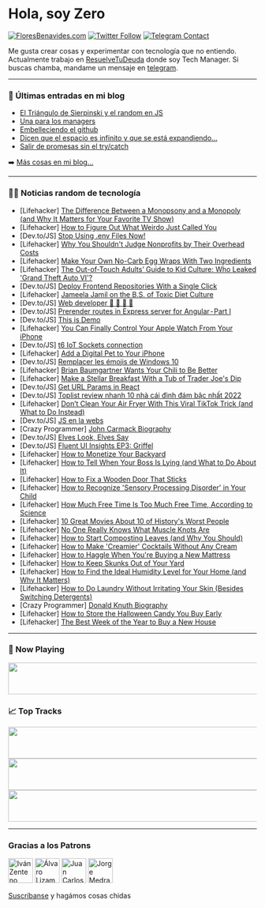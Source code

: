 # Hola, soy Zero

[![FloresBenavides.com](https://img.shields.io/website?down_message=oops&label=MiBlog&style=for-the-badge&up_message=online&url=https%3A%2F%2Ffloresbenavides.com)](https://floresbenavides.com) [![Twitter Follow](https://img.shields.io/twitter/follow/ZeroDragon?color=%231DA1F2&label=Follow&logo=twitter&logoColor=ffffff&style=for-the-badge)](https://twitter.com/zerodragon) [![Telegram Contact](https://img.shields.io/badge/escr%C3%ADbeme-ZeroDragon-%2326A5E4?style=for-the-badge&logo=telegram)](https://t.me/zerodragon)

Me gusta crear cosas y experimentar con tecnología que no entiendo.
Actualmente trabajo en [ResuelveTuDeuda](http://github.com/resuelve) donde soy Tech Manager.
Si buscas chamba, mandame un mensaje en [telegram](https://t.me/zerodragon).

---

### 📕 Últimas entradas en mi blog
<!-- BLOG-POST-LIST:START -->
- [El Triángulo de Sierpinski y el random en JS](https://floresbenavides.com/el-triangulo-de-sierpinski-y-el-random-en-js/)
- [Una para los managers](https://floresbenavides.com/una-para-los-managers/)
- [Embelleciendo el github](https://floresbenavides.com/embelleciendo-el-github/)
- [Dicen que el espacio es infinito y que se está expandiendo…](https://floresbenavides.com/dicen-que-el-espacio-es-infinito-y-que-se-esta-expandiendo/)
- [Salir de promesas sin el try/catch](https://floresbenavides.com/salir-de-promesas-sin-el-try-catch/)
<!-- BLOG-POST-LIST:END -->

➡️ [Más cosas en mi blog...](https://floresbenavides.com)

---

### 👨‍💻 Noticias random de tecnología
<!-- TECH-POSTS:START -->
- [Lifehacker] [The Difference Between a Monopsony and a Monopoly &lpar;and Why It Matters for Your Favorite TV Show&rpar;](https://lifehacker.com/the-difference-between-a-monopsony-and-a-monopoly-and-1849553851)
- [Lifehacker] [How to Figure Out What Weirdo Just Called You](https://lifehacker.com/how-to-figure-out-what-weirdo-just-called-you-1849554150)
- [Dev.to/JS] [Stop Using .env Files Now!](https://dev.to/gregorygaines/stop-using-env-files-now-kp0)
- [Lifehacker] [Why You Shouldn&#39;t Judge Nonprofits by Their Overhead Costs](https://lifehacker.com/why-you-shouldnt-judge-nonprofits-by-their-overhead-cos-1849554411)
- [Lifehacker] [Make Your Own No-Carb Egg Wraps With Two Ingredients](https://lifehacker.com/make-your-own-no-carb-egg-wraps-with-two-ingredients-1849554298)
- [Lifehacker] [The Out-of-Touch Adults’ Guide to Kid Culture: Who Leaked &#39;Grand Theft Auto VI&#39;?](https://lifehacker.com/who-leaked-grand-theft-auto-vi-1849554402)
- [Dev.to/JS] [Deploy Frontend Repositories With a Single Click](https://dev.to/shreyvijayvargiya/deploy-frontend-repositories-with-a-single-click-3ldm)
- [Lifehacker] [Jameela Jamil on the B.S. of Toxic Diet Culture](https://lifehacker.com/jameela-jamil-on-the-bullshit-of-toxic-diet-culture-1849554597)
- [Dev.to/JS] [Web developer 💛 💛 💛 💛](https://dev.to/samah2022/web-developer-49b5)
- [Dev.to/JS] [Prerender routes in Express server for Angular - Part I](https://dev.to/ayyash/prerender-routes-in-express-server-for-angular-part-i-1ag4)
- [Dev.to/JS] [This is Demo](https://dev.to/imran_baitham/this-is-demo-3l29)
- [Lifehacker] [You Can Finally Control Your Apple Watch From Your iPhone](https://lifehacker.com/you-can-finally-control-your-apple-watch-from-your-ipho-1849552944)
- [Dev.to/JS] [t6 IoT Sockets connection](https://dev.to/mathcoll/t6-iot-sockets-connection-59e9)
- [Lifehacker] [Add a Digital Pet to Your iPhone](https://lifehacker.com/add-a-digital-pet-to-your-iphone-1849553713)
- [Dev.to/JS] [Remplacer les émojis de Windows 10](https://dev.to/michelc/remplacer-les-emojis-de-windows-10-15ii)
- [Lifehacker] [Brian Baumgartner Wants Your Chili to Be Better](https://lifehacker.com/brian-baumgartner-wants-your-chili-to-be-better-1849554018)
- [Lifehacker] [Make a Stellar Breakfast With a Tub of Trader Joe&#39;s Dip](https://lifehacker.com/make-a-stellar-breakfast-with-a-tub-of-trader-joes-dip-1849553369)
- [Dev.to/JS] [Get URL Params in React](https://dev.to/gaelgthomas/get-url-params-in-react-2m8f)
- [Dev.to/JS] [Toplist review nhanh 10 nhà cái đình đám bậc nhất 2022](https://dev.to/tylekeoclub/toplist-review-nhanh-10-nha-cai-dinh-dam-bac-nhat-2022-5hib)
- [Lifehacker] [Don’t Clean Your Air Fryer With This Viral TikTok Trick &lpar;and What to Do Instead&rpar;](https://lifehacker.com/don-t-clean-your-air-fryer-with-this-viral-tiktok-trick-1849553685)
- [Dev.to/JS] [JS en la webs](https://dev.to/cintiarv/js-en-la-web-1pcg)
- [Crazy Programmer] [John Carmack Biography](https://www.thecrazyprogrammer.com/2022/09/john-carmack-biography.html)
- [Dev.to/JS] [Elves Look, Elves Say](https://dev.to/rmion/elves-look-elves-say-kk)
- [Dev.to/JS] [Fluent UI Insights EP3: Griffel](https://dev.to/paulgildea/fluent-ui-insights-ep3-griffel-55l7)
- [Lifehacker] [How to Monetize Your Backyard](https://lifehacker.com/how-to-monetize-your-backyard-1849553344)
- [Lifehacker] [How to Tell When Your Boss Is Lying &lpar;and What to Do About It&rpar;](https://lifehacker.com/how-to-tell-when-your-boss-is-lying-and-what-to-do-abo-1849552745)
- [Lifehacker] [How to Fix a Wooden Door That Sticks](https://lifehacker.com/how-to-fix-a-wooden-door-that-sticks-1849550926)
- [Lifehacker] [How to Recognize &#39;Sensory Processing Disorder&#39; in Your Child](https://lifehacker.com/how-to-recognize-sensory-processing-disorder-in-your-ch-1849549796)
- [Lifehacker] [How Much Free Time Is Too Much Free Time, According to Science](https://lifehacker.com/how-much-free-time-is-too-much-free-time-according-to-1849551514)
- [Lifehacker] [10 Great Movies About 10 of History&#39;s Worst People](https://lifehacker.com/10-great-movies-about-10-of-historys-worst-people-1849547844)
- [Lifehacker] [No One Really Knows What Muscle Knots Are](https://lifehacker.com/no-one-really-knows-what-muscle-knots-are-1849547116)
- [Lifehacker] [How to Start Composting Leaves &lpar;and Why You Should&rpar;](https://lifehacker.com/how-to-start-composting-leaves-and-why-you-should-1849546766)
- [Lifehacker] [How to Make &#39;Creamier&#39; Cocktails Without Any Cream](https://lifehacker.com/how-to-make-creamier-cocktails-without-any-cream-1849546630)
- [Lifehacker] [How to Haggle When You&#39;re Buying a New Mattress](https://lifehacker.com/how-to-haggle-when-youre-buying-a-new-mattress-1849546757)
- [Lifehacker] [How to Keep Skunks Out of Your Yard](https://lifehacker.com/how-to-keep-skunks-out-of-your-yard-1849546759)
- [Lifehacker] [How to Find the Ideal Humidity Level for Your Home &lpar;and Why It Matters&rpar;](https://lifehacker.com/how-to-find-the-ideal-humidity-level-for-your-home-and-1849546770)
- [Lifehacker] [How to Do Laundry Without Irritating Your Skin &lpar;Besides Switching Detergents&rpar;](https://lifehacker.com/how-to-do-laundry-without-irritating-your-skin-besides-1849546954)
- [Crazy Programmer] [Donald Knuth Biography](https://www.thecrazyprogrammer.com/2022/09/donald-knuth-biography.html)
- [Lifehacker] [How to Store the Halloween Candy You Buy Early](https://lifehacker.com/how-to-store-the-halloween-candy-you-buy-early-1849546982)
- [Lifehacker] [The Best Week of the Year to Buy a New House](https://lifehacker.com/the-best-week-of-the-year-to-buy-a-new-house-1849547038)<!-- TECH-POSTS:END -->

---

### 🎵 Now Playing
<a href="https://spotify-now-playing-dun.vercel.app/now-playing?open"><img src="https://spotify-now-playing-dun.vercel.app/now-playing" width="540" height="64"></a>

### 📈 Top Tracks
<a href="https://spotify-now-playing-dun.vercel.app/top-tracks?i=1&open"><img src="https://spotify-now-playing-dun.vercel.app/top-tracks?i=1" width="540" height="64"></a>
<a href="https://spotify-now-playing-dun.vercel.app/top-tracks?i=2&open"><img src="https://spotify-now-playing-dun.vercel.app/top-tracks?i=2" width="540" height="64"></a>
<a href="https://spotify-now-playing-dun.vercel.app/top-tracks?i=3&open"><img src="https://spotify-now-playing-dun.vercel.app/top-tracks?i=3" width="540" height="64"></a>

---

### Gracias a los Patrons
[<img src="https://avatars.githubusercontent.com/u/243380?v=4" alt="Iván Zenteno" width="50px">](https://github.com/k001) [<img src="https://avatars.githubusercontent.com/u/19955639?v=4" alt="Álvaro Lizama" width="50px">](https://github.com/alvarolizama) [<img src="https://avatars.githubusercontent.com/u/2718753?v=4" alt="Juan Carlos Ruiz" width="50px">](https://github.com/JuanCrg90) [<img src="https://avatars.githubusercontent.com/u/37025?v=4" alt="Jorge Medrano" width="50px">](https://github.com/h1pp1e) 

[Suscríbanse](https://www.patreon.com/zerodragon) y hagámos cosas chidas
